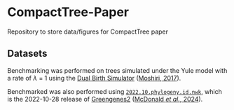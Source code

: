 # CompactTree-Paper
Repository to store data/figures for CompactTree paper

## Datasets
Benchmarking was performed on trees simulated under the Yule model with a rate of *λ* = 1 using the [Dual Birth Simulator](https://github.com/niemasd/Dual-Birth-Simulator) ([Moshiri, 2017](https://doi.org/10.1101/226423)).

Benchmarked was also performed using [`2022.10.phylogeny.id.nwk`](http://ftp.microbio.me/greengenes_release/current/2022.10.phylogeny.id.nwk), which is the 2022-10-28 release of [Greengenes2](https://greengenes2.ucsd.edu/) ([McDonald *et al.*, 2024](https://doi.org/10.1038/s41587-023-01845-1)).
